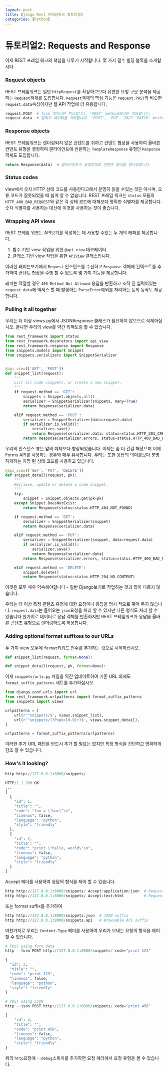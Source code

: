 ```yaml
---
layout: post
title: Django Rest 프레임워크 튜토리얼2
categories: [Python]
---
```

# 튜토리얼2: Requests and Response

이제 REST 프레임 워크의 핵심을 다루기 시작합니다. 몇 가지 필수 빌딩 블록을 소개합시다

### Request objects

REST 프레임워크는 일반 `HttpRequest`를 확장하고보다 유연한 요청 구문 분석을 제공하는 `Request`객체를 도입합니다. `Request`객체의 핵심 기능은 `request.POST`와 비슷한 `request.data`속성이지만 웹 API 작업에 더 유용합니다.

```python
request.POST  # form 데이터만 처리합니다. 'POST' method에서만 작동합니다.
request.data  # 임의이 데이터를 처리합니다. 'POST', 'PUT' 그리고 'PATCH' method에서 작동합니다.
```

### Response objects

REST 프레임워크는 렌더링되지 않은 컨텐트를 취하고 컨텐트 협상을 사용하여 올바른 컨텐트 유형을 결정하여 클라이언트에 반환하는 `TemplateResponse` 유형인 `Response` 객체도 도입합니다.

```python
return Response(data)  # 클라이언트가 요청한대로 콘텐츠 형식을 렌더링합니다.
```

### Status codes

view에서 숫자 HTTP 상태 코드를 사용한다고해서 분명히 읽을 수있는 것은 아니며, 오류 코드가 잘못되었을 때 쉽게 알 수 없습니다. REST 프레임 워크는 `status` 모듈의 `HTTP_400_BAD_REQUEST`와 같은 각 상태 코드에 대해보다 명확한 식별자를 제공합니다. 숫자 식별자를 사용하는 대신에 이것을 사용하는 것이 좋습니다.

### Wrapping API views

REST 프레임 워크는 API보기를 작성하는 데 사용할 수있는 두 개의 래퍼를 제공합니다.
1. 함수 기반 view 작업을 위한 `@api_view` 데코레이터.
2. 클래스 기반 view 작업을 위한 `APIView` 클래스입니다.

이러한 래퍼는보기에서 `Request` 인스턴스를 수신하고 `Response` 객체에 컨텍스트를 추가하여 컨텐트 협상을 수행 할 수 있도록 몇 가지 기능을 제공합니다.

래퍼는 적절할 경우 `405 Method Not Allowed` 응답을 반환하고 조작 된 입력이있는 `request.data`에 액세스 할 때 발생하는 `ParseError`예외를 처리하는 등의 동작도 제공합니다.

### Pulling it all together

우리는 더 이상 views.py에서 JSONResponse 클래스가 필요하지 않으므로 삭제하십시오. 끝나면 우리의 view를 약간 리팩토링 할 수 있습니다.

```python
from rest_framework import status
from rest_framework.decorators import api_view
from rest_framework.response import Response
from snippets.models import Snippet
from snippets.serializers import SnippetSerializer


@api_view(['GET', 'POST'])
def snippet_list(request):
    """
    List all code snippets, or create a new snippet.
    """
    if request.method == 'GET':
        snippets = Snippet.objects.all()
        serializer = SnippetSerializer(snippets, many=True)
        return Response(serializer.data)

    elif request.method == 'POST':
        serializer = SnippetSerializer(data=request.data)
        if serializer.is_valid():
            serializer.save()
            return Response(serializer.data, status=status.HTTP_201_CREATED)
        return Response(serializer.errors, status=status.HTTP_400_BAD_REQUEST)
```

우리의 인스턴스 뷰는 앞의 예제보다 향상되었습니다. 이제는 좀 더 간결 해졌으며 이제 Forms API를 사용하는 경우와 매우 유사합니다. 우리는 또한 응답의 의미를보다 분명하게하는 지명 된 상태 코드를 사용하고 있습니다.


```python
@api_view(['GET', 'PUT', 'DELETE'])
def snippet_detail(request, pk):
    """
    Retrieve, update or delete a code snippet.
    """
    try:
        snippet = Snippet.objects.get(pk=pk)
    except Snippet.DoesNotExist:
        return Response(status=status.HTTP_404_NOT_FOUND)

    if request.method == 'GET':
        serializer = SnippetSerializer(snippet)
        return Response(serializer.data)

    elif request.method == 'PUT':
        serializer = SnippetSerializer(snippet, data=request.data)
        if serializer.is_valid():
            serializer.save()
            return Response(serializer.data)
        return Response(serializer.errors, status=status.HTTP_400_BAD_REQUEST)

    elif request.method == 'DELETE':
        snippet.delete()
        return Response(status=status.HTTP_204_NO_CONTENT)
```

이것은 모두 매우 익숙해야합니다 - 일반 Django보기로 작업하는 것과 많이 다르지 않습니다.

우리는 더 이상 특정 콘텐츠 유형에 대한 요청이나 응답을 명시 적으로 묶어 두지 않습니다. `request.data`는 들어오는 `json`요청을 처리 할 수 있지만 다른 형식도 처리 할 수 있습니다.찬가지로 데이터로 응답 객체를 반환하지만 REST 프레임워크가 응답을 올바른 콘텐츠 유형으로 렌더링하도록 허용합니다.

### Adding optional format suffixes to our URLs

두 가지 view 모두에 `format`키워드 인수를 추가하는 것으로 시작하십시오.

```python
def snippet_list(request, format=None):
```

```python
def snippet_detail(request, pk, format=None):
```

이제 `snippets/urls.py` 파일을 약간 업데이트하여 기존 URL 외에도 `format_suffix_patterns` 세트를 추가하십시오.

```python
from django.conf.urls import url
from rest_framework.urlpatterns import format_suffix_patterns
from snippets import views

urlpatterns = [
    url(r'^snippets/$', views.snippet_list),
    url(r'^snippets/(?P<pk>[0-9]+)$', views.snippet_detail),
]

urlpatterns = format_suffix_patterns(urlpatterns)
```

이러한 추가 URL 패턴을 반드시 추가 할 필요는 없지만 특정 형식을 간단하고 명확하게 참조 할 수 있습니다.

### How's it looking?


```python
http http://127.0.0.1:8000/snippets/

HTTP/1.1 200 OK
...
[
  {
    "id": 1,
    "title": "",
    "code": "foo = \"bar\"\n",
    "linenos": false,
    "language": "python",
    "style": "friendly"
  },
  {
    "id": 2,
    "title": "",
    "code": "print \"hello, world\"\n",
    "linenos": false,
    "language": "python",
    "style": "friendly"
  }
]
```

Accept 헤더를 사용하여 응답의 형식을 제어 할 수 있습니다.

```python
http http://127.0.0.1:8000/snippets/ Accept:application/json  # Request JSON
http http://127.0.0.1:8000/snippets/ Accept:text/html         # Request HTML
```

또는 format suffix를 추가하여

```python
http http://127.0.0.1:8000/snippets.json  # JSON suffix
http http://127.0.0.1:8000/snippets.api   # Browsable API suffix
```

마찬가지로 우리는 `Content-Type` 헤더를 사용하여 우리가 보내는 요청의 형식을 제어 할 수 있습니다.

```python
# POST using form data
http --form POST http://127.0.0.1:8000/snippets/ code="print 123"

{
  "id": 3,
  "title": "",
  "code": "print 123",
  "linenos": false,
  "language": "python",
  "style": "friendly"
}

# POST using JSON
http --json POST http://127.0.0.1:8000/snippets/ code="print 456"

{
    "id": 4,
    "title": "",
    "code": "print 456",
    "linenos": false,
    "language": "python",
    "style": "friendly"
}
```

위의 `http`요청에 `--debug`스위치를 추가하면 요청 헤더에서 요청 유형을 볼 수 있습니다.